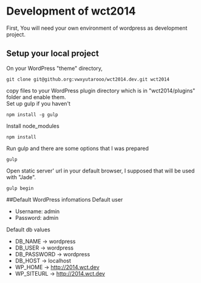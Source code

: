 # Development of wct2014
First, You will need your own environment of wordpress as development project.

## Setup your local project
On your WordPress "theme" directory,

	git clone git@github.org:vwxyutarooo/wct2014.dev.git wct2014  

copy files to your WordPress plugin directory which is in "wct2014/plugins" folder and enable them.  
Set up gulp if you haven't

	npm install -g gulp

Install node_modules

	npm install

Run gulp and there are some options that I was prepared

	gulp

Open static server' url in your default browser, I supposed that will be used with "Jade".

	gulp begin


##Default WordPress infomations
Default user

* Username: admin
* Password: admin


Default db values

* DB_NAME -> wordpress
* DB_USER -> wordpress
* DB_PASSWORD -> wordpress
* DB_HOST -> localhost
* WP_HOME -> http://2014.wct.dev
* WP_SITEURL -> http://2014.wct.dev
